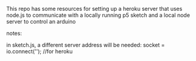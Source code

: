 This repo has some resources for setting up a heroku server that uses node.js to communicate with a locally running p5 sketch and a local node server to control an arduino

notes:

in sketch.js, a different server address will be needed: socket = io.connect(''); //for heroku
